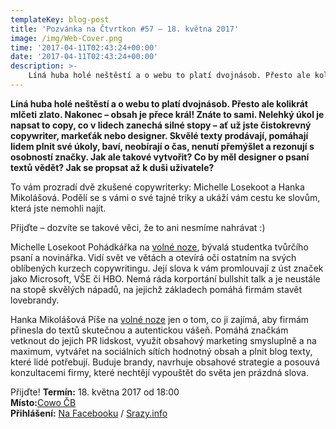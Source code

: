 ```yaml
---
templateKey: blog-post
title: 'Pozvánka na Čtvrtkon #57 – 18. května 2017'
image: /img/Web-Cover.png
time: '2017-04-11T02:43:24+00:00'
date: '2017-04-11T02:43:24+00:00'
description: >-
    Líná huba holé neštěstí a o webu to platí dvojnásob. Přesto ale kolikrát mlčeti zlato. Nakonec – obsah je přece král! Znáte to sami. Nelehký úkol je napsat to copy, co v lidech zanechá sil...
---
```

**Líná huba holé neštěstí a o webu to platí dvojnásob. Přesto ale kolikrát mlčeti zlato. Nakonec – obsah je přece král! Znáte to sami. Nelehký úkol je napsat to copy, co v lidech zanechá silné stopy – ať už jste čistokrevný copywriter, markeťák nebo designer. Skvělé texty prodávají, pomáhají lidem plnit své úkoly, baví, neobírají o čas, nenutí přemýšlet a rezonují s osobností značky. Jak ale takové vytvořit? Co by měl designer o psaní textů vědět? Jak se propsat až k duši uživatele?**

To vám prozradí dvě zkušené copywriterky: Michelle Losekoot a Hanka Mikolášová. Podělí se s vámi o své tajné triky a ukáží vám cestu ke slovům, která jste nemohli najít.

Přijďte – dozvíte se takové věci, že to ani nesmíme nahrávat :)

Michelle Losekoot Pohádkářka na [volné noze](http://losekoot.cz/), bývalá studentka tvůrčího psaní a novinářka. Vidí svět ve větách a otevírá oči ostatním na svých oblíbených kurzech copywritingu. Její slova k vám promlouvají z úst značek jako Microsoft, VŠE či HBO. Nemá ráda korportání bullshit talk a je neustále na stopě skvělých nápadů, na jejichž základech pomáhá firmám stavět lovebrandy.

Hanka Mikolášová Píše na [volné noze](http://www.hankamikolasova.cz/) jen o tom, co ji zajímá, aby firmám přinesla do textů skutečnou a autentickou vášeň. Pomáhá značkám vetknout do jejich PR lidskost, využít obsahový marketing smysluplně a na maximum, vytvářet na sociálních sítích hodnotný obsah a plnit blog texty, které lidé potřebují. Buduje brandy, navrhuje obsahové strategie a posouvá konzultacemi firmy, které nechtějí vypouštět do světa jen prázdná slova.

Přijďte! **Termín:** 18. května 2017 od 18:00  
**Místo:**[Cowo ČB](http://www.coworkingcb.cz/)  
**Přihlášení:** [Na Facebooku](https://www.facebook.com/events/288586251572795/) / [Srazy.info](http://srazy.info/ctvrtkon/7239)